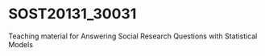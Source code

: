 # SOST20131_30031
Teaching material for Answering Social Research Questions with  Statistical Models 
